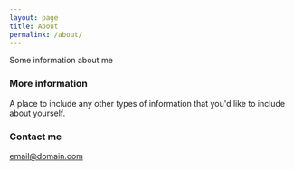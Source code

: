 ```yaml
---
layout: page
title: About
permalink: /about/
---
```


Some information about me

### More information

A place to include any other types of information that you'd like to include about yourself.

### Contact me

[email@domain.com](mailto:email@domain.com)
